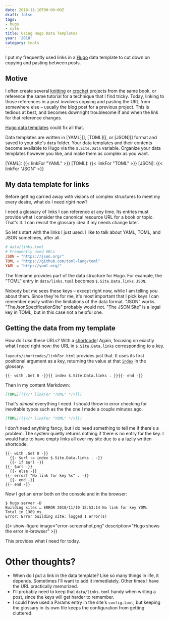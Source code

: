 ```yaml
---
date: 2018-11-10T00:00:00Z
draft: false
tags:
- hugo
- site
title: Using Hugo Data Templates
year: '2018'
category: tools
---
```


I put my frequently used links in a [Hugo][] data template to cut down on copying and pasting between posts.

[Hugo]: https://gohugo.io/

<!--more-->

## Motive

I often create several [knitting][] or [crochet][] projects from the same book, or reference the same tutorial
for a technique that I find tricky. Today, linking to those references in a post involves copying and
pasting the URL from somewhere else – usually the blog post for a previous project. This is tedious at best,
and becomes downright troublesome if and when the link for that reference changes.

[knitting]: /tags/knitting
[crochet]: /tags/crochet

[Hugo data templates][] could fix all that.

[Hugo data templates]: https://gohugo.io/templates/data-templates/

Data templates are written in [YAML][], [TOML][], or [JSON][] format and saved to your
site's `data` folder. Your data templates and their contents become available to Hugo via the `$.Site.Data`
variable. Organize your data templates however you like, and make them as complex as you want.

[YAML]: {{< linkFor "YAML" >}}
[TOML]: {{< linkFor "TOML" >}}
[JSON]: {{< linkFor "JSON" >}}

## My data template for links

Before getting carried away with visions of complex structures to meet my every desire, what do I need *right
now*?

I need a glossary of links I can reference at any time. Its entries must provide what I consider the canonical
resource URL for a book or topic. That's it. I can revisit the glossary idea if my needs change later.

So let's start with the links I just used. I like to talk about YAML, TOML, and JSON sometimes, after all.

``` toml
# data/links.toml
# Frequently used URLs
JSON = "https://json.org/"
TOML = "https://github.com/toml-lang/toml"
YAML = "http://yaml.org/"
```

The filename provides part of the data structure for Hugo. For example, the "TOML" entry in `data/links.toml`
becomes `$.Site.Data.links.JSON`.

Nobody but me sees these keys – except right now, while I am telling *you* about them. Since they're for me,
it's most important that I pick keys I can remember easily within the limitations of the data format. "JSON"
works. "TheJsonSpecificationSite" probably would not. "The JSON Site" is a legal key in TOML, but in this case
not a helpful one.

## Getting the data from my template

How do I *use* these URLs? With a [shortcode][]! Again, focusing on exactly what I need right now: the URL
in `$.Site.Data.links` corresponding to a key.

[shortcode]: https://gohugo.io/templates/shortcode-templates/

`layouts/shortcodes/linkFor.html` provides just that. It uses its first positional argument as a key,
returning the value at that [`index`][] in the glossary.

[`index`]: https://gohugo.io/functions/index-function/

    {{- with .Get 0 -}}{{ index $.Site.Data.links . }}{{- end -}}

Then in my content Markdown:

``` markdown
[TOML]({{</* linkFor "TOML" */>}})
```

That's *almost* everything I need. I should throw in error checking for inevitable typos such as the the one I
made a couple minutes ago.

``` markdown
[TOML]({{</* linkFor "YOML" */>}})
```

I don't need anything fancy, but I do need something to tell me if there's a problem. The system quietly
returns nothing if there is no entry for the key. I would hate to have empty links all over my site due to a
a lazily written shortcode.

    {{- with .Get 0 -}}
      {{- $url := index $.Site.Data.links . -}}
      {{- if $url -}}
	{{- $url -}}
      {{- else -}}
	{{- errorf "No link for key %s" . -}}
      {{- end -}}
    {{- end -}}

Now I get an error both on the console and in the browser:

    $ hugo server -D
    Building sites … ERROR 2018/11/10 15:53:14 No link for key YOML
    Total in 1389 ms
    Error: Error building site: logged 1 error(s)

{{< show-figure
    image="error-screenshot.png"
    description="Hugo shows the error in-browser" >}}

This provides what I need for today.

# Other thoughts?

* When do I put a link in the data template? Like so many things in life, it depends. Sometimes I'll want to
  add it immediately. Other times I have the URL practically memorized.
* I'll probably need to keep that `data/links.toml` handy when writing a post, since the keys will get harder
  to remember.
* I could have used a Params entry in the site's `config.toml`, but keeping the glossary in its own file keeps
  the configuration from getting cluttered.

